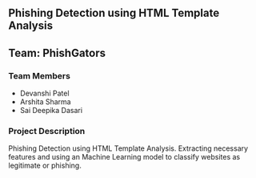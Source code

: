 ## Phishing Detection using HTML Template Analysis

## Team: PhishGators

### Team Members
- Devanshi Patel
- Arshita Sharma
- Sai Deepika Dasari

### Project Description
Phishing Detection using HTML Template Analysis. Extracting necessary features and using an Machine Learning model to classify websites as legitimate or phishing.
